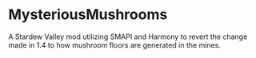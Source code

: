 # MysteriousMushrooms
A Stardew Valley mod utilizing SMAPI and Harmony to revert the change made in 1.4 to how mushroom floors are generated in the mines.
